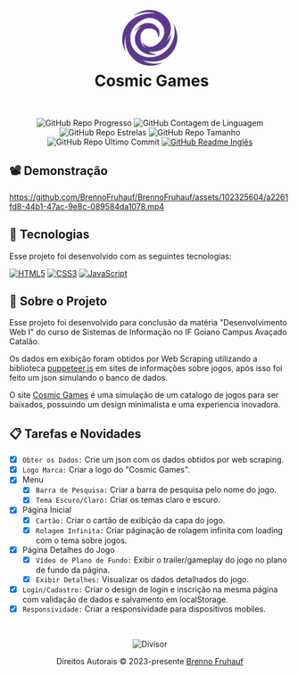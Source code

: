 <h1 align="center">
  <img src="./assets/img/others/branch-dark.png" width="100" alt="Cosmic Games Logo"/></br>
  <img src="" height="30" width="0" alt="" />
  Cosmic Games
</h1>

</br>

<div align="center">
  
  ![GitHub Repo Progresso](https://img.shields.io/badge/status-completo-_?style=for-the-badge&color=%2304db48)
  ![GitHub Contagem de Linguagem](https://img.shields.io/github/languages/count/brennofruhauf/cosmic-games?style=for-the-badge&label=Linguagens&color=%230088ff)
  ![GitHub Repo Estrelas](https://img.shields.io/github/stars/brennofruhauf/cosmic-games?style=for-the-badge&label=Estrelas&color=%23ffff00)
  ![GitHub Repo Tamanho](https://img.shields.io/github/repo-size/brennofruhauf/cosmic-games?style=for-the-badge&label=Tamanho&color=%23ff0040)
  ![GitHub Repo Último Commit](https://img.shields.io/github/last-commit/brennofruhauf/cosmic-games?style=for-the-badge&label=Último%20Commit&color=%23ff006b)
  [![GitHub Readme Inglês](https://img.shields.io/badge/%F0%9F%87%BA%F0%9F%87%B8_README-Ingl%C3%AAs-_?style=for-the-badge&color=%23B22334)](https://github.com/BrennoFruhauf/cosmic-games)
  
</div>

## 📽️ Demonstração

https://github.com/BrennoFruhauf/BrennoFruhauf/assets/102325604/a2261fd8-44b1-47ac-9e8c-089584da1078.mp4

## 🚀 Tecnologias

Esse projeto foi desenvolvido com as seguintes tecnologias:
<div>

  [![HTML5](https://img.shields.io/badge/html5-%23E34F26.svg?style=for-the-badge&logo=html5&logoColor=white)](https://developer.mozilla.org/pt-BR/docs/Web/HTML)
  [![CSS3](https://img.shields.io/badge/css3-%231572B6.svg?style=for-the-badge&logo=css3&logoColor=white)](https://developer.mozilla.org/pt-BR/docs/Web/CSS)
  [![JavaScript](https://img.shields.io/badge/javascript-%23323330.svg?style=for-the-badge&logo=javascript&logoColor=black&color=%23F7DF1E)](https://developer.mozilla.org/pt-BR/docs/Web/JavaScript)

</div>

## 🎨 Sobre o Projeto

Esse projeto foi desenvolvido para conclusão da matéria "Desenvolvimento Web I" do curso de Sistemas de Informação no IF Goiano Campus Avaçado Catalão.

Os dados em exibição foram obtidos por Web Scraping utilizando a biblioteca [puppeteer.js](https://pptr.dev/) em sites de informações sobre jogos, após isso foi feito um json simulando o banco de dados.

O site [Cosmic Games](https://brennofruhauf.github.io/cosmic-games/) é uma simulação de um catalogo de jogos para ser baixados, possuindo um design minimalista e uma experiencia inovadora.

## 📋 Tarefas e Novidades

- [X] `Obter os Dados:` Crie um json com os dados obtidos por web scraping.
- [X] `Logo Marca:` Criar a logo do "Cosmic Games".
- [X] Menu
  - [X] `Barra de Pesquisa:` Criar a barra de pesquisa pelo nome do jogo.
  - [X] `Tema Escuro/Claro:` Criar os temas claro e escuro.
- [X] Página Inicial
  - [X] `Cartão:` Criar o cartão de exibição da capa do jogo.
  - [X] `Rolagem Infinita:` Criar páginação de rolagem infinita com loading com o tema sobre jogos.
- [X] Página Detalhes do Jogo
  - [X] `Vídeo de Plano de Fundo:` Exibir o trailer/gameplay do jogo no plano de fundo da página.
  - [X] `Exibir Detalhes:` Visualizar os dados detalhados do jogo.
- [X] `Login/Cadastro:` Criar o design de login e inscrição na mesma página com validação de dados e salvamento em localStorage.
- [X] `Responsividade:` Criar a responsividade para dispositivos mobiles.

</br>

<p align="center">
  <img src="https://github.com/BrennoFruhauf/BrennoFruhauf/assets/102325604/d1ddec26-7cd5-4775-8fbc-869045cc3d60" width="400" alt="Divisor" />
</p>
<p align="center">
  Direitos Autorais &copy; 2023-presente <a href="https://github.com/brennofruhauf" target="_blank">Brenno Fruhauf</a>
</p>
